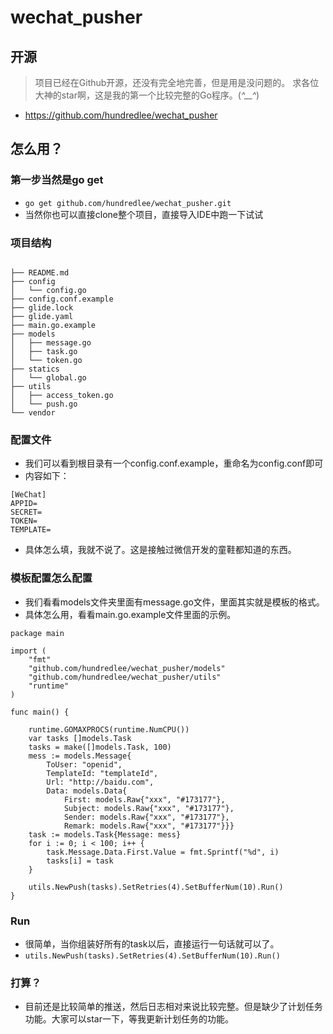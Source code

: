# wechat_pusher

## 开源
> 项目已经在Github开源，还没有完全地完善，但是用是没问题的。
> 求各位大神的star啊，这是我的第一个比较完整的Go程序。(*^__^*)

- https://github.com/hundredlee/wechat_pusher

## 怎么用？
### 第一步当然是go get
- `go get github.com/hundredlee/wechat_pusher.git`
- 当然你也可以直接clone整个项目，直接导入IDE中跑一下试试

### 项目结构

```

├── README.md
├── config
│   └── config.go
├── config.conf.example
├── glide.lock
├── glide.yaml
├── main.go.example
├── models
│   ├── message.go
│   ├── task.go
│   └── token.go
├── statics
│   └── global.go
├── utils
│   ├── access_token.go
│   └── push.go
└── vendor

```

### 配置文件
-  我们可以看到根目录有一个config.conf.example，重命名为config.conf即可
- 内容如下：

```
[WeChat]
APPID=
SECRET=
TOKEN=
TEMPLATE=

```

- 具体怎么填，我就不说了。这是接触过微信开发的童鞋都知道的东西。


### 模板配置怎么配置
- 我们看看models文件夹里面有message.go文件，里面其实就是模板的格式。
- 具体怎么用，看看main.go.example文件里面的示例。

```
package main

import (
	"fmt"
	"github.com/hundredlee/wechat_pusher/models"
	"github.com/hundredlee/wechat_pusher/utils"
	"runtime"
)

func main() {

	runtime.GOMAXPROCS(runtime.NumCPU())
	var tasks []models.Task
	tasks = make([]models.Task, 100)
	mess := models.Message{
		ToUser: "openid",
		TemplateId: "templateId",
		Url: "http://baidu.com",
		Data: models.Data{
			First: models.Raw{"xxx", "#173177"},
			Subject: models.Raw{"xxx", "#173177"},
			Sender: models.Raw{"xxx", "#173177"},
			Remark: models.Raw{"xxx", "#173177"}}}
	task := models.Task{Message: mess}
	for i := 0; i < 100; i++ {
		task.Message.Data.First.Value = fmt.Sprintf("%d", i)
		tasks[i] = task
	}

	utils.NewPush(tasks).SetRetries(4).SetBufferNum(10).Run()
}

```

### Run
- 很简单，当你组装好所有的task以后，直接运行一句话就可以了。
- `utils.NewPush(tasks).SetRetries(4).SetBufferNum(10).Run()`

### 打算？
- 目前还是比较简单的推送，然后日志相对来说比较完整。但是缺少了计划任务功能。大家可以star一下，等我更新计划任务的功能。

